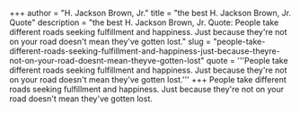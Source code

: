 +++
author = "H. Jackson Brown, Jr."
title = "the best H. Jackson Brown, Jr. Quote"
description = "the best H. Jackson Brown, Jr. Quote: People take different roads seeking fulfillment and happiness. Just because they're not on your road doesn't mean they've gotten lost."
slug = "people-take-different-roads-seeking-fulfillment-and-happiness-just-because-theyre-not-on-your-road-doesnt-mean-theyve-gotten-lost"
quote = '''People take different roads seeking fulfillment and happiness. Just because they're not on your road doesn't mean they've gotten lost.'''
+++
People take different roads seeking fulfillment and happiness. Just because they're not on your road doesn't mean they've gotten lost.
